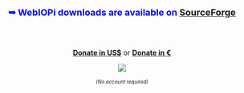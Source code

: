 <br /><br />

<p align='center'><font color='blue' size='4'><b>➥ WebIOPi downloads are available on <a href='http://sourceforge.net/projects/webiopi/files/'>SourceForge</a></b></font></p>

<br /><br />

<p align='center'><b><a href='https://www.paypal.com/cgi-bin/webscr?cmd=_s-xclick&hosted_button_id=7MAALMDECAJ8A'>Donate in US$</a></b> or <b><a href='https://www.paypal.com/cgi-bin/webscr?cmd=_s-xclick&hosted_button_id=79EM7ZV9FQ4HU'>Donate in €</a></b></p>
<p align='center'><img src='http://trouch.com/wp-content/uploads/2013/12/PayPal-e1386755933339.png' /></p>
<p align='center'><font size='1'><i>(No account required)</i></font></p>